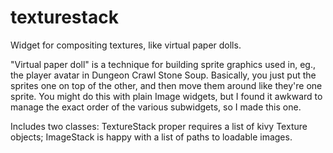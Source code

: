 texturestack
============
Widget for compositing textures, like virtual paper dolls.

"Virtual paper doll" is a technique for building sprite graphics used in, eg., the player avatar in Dungeon Crawl Stone Soup. Basically, you just put the sprites one on top of the other, and then move them around like they're one sprite. You might do this with plain Image widgets, but I found it awkward to manage the exact order of the various subwidgets, so I made this one.

Includes two classes: TextureStack proper requires a list of kivy Texture objects; ImageStack is happy with a list of paths to loadable images.

